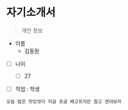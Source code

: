 자기소개서
=======

> 개인 정보
-  이름
	-  김동원
- [ ] 나이
	- [ ] 27

- [ ] 직업 : 학생


```
오늘 밥은 맛있엇다 지금 조금 배고프지만 참고 견뎌보자
